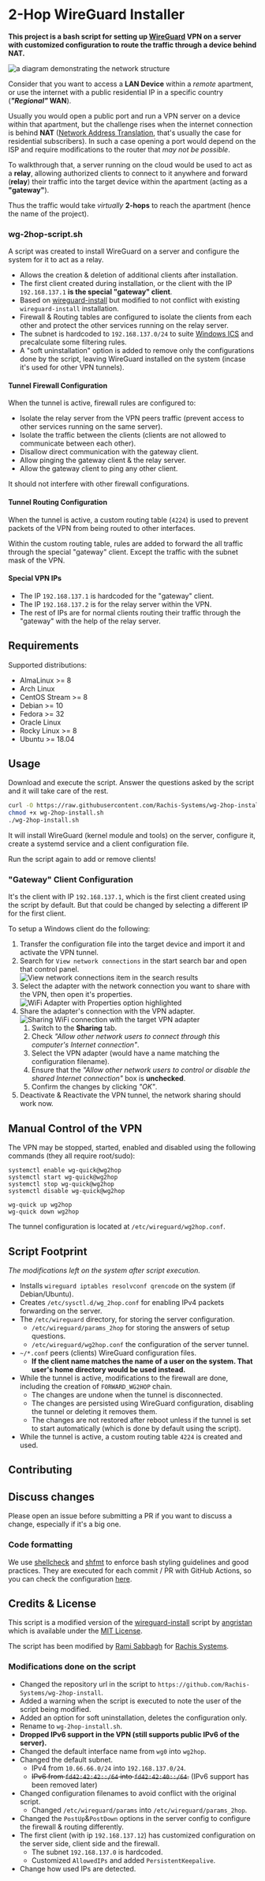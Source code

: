 # 2-Hop WireGuard Installer

**This project is a bash script for setting up [WireGuard](https://www.wireguard.com/) VPN on a server with customized configuration to route the traffic through a device behind NAT.**

![a diagram demonstrating the network structure](assets/structure-diagram.drawio.png)

<!--
Diagram made using Draw.io. The source `.drawio` file is available within the assets directory.
GIMP was used to add black outline after exporting the diagram as a PNG image. In order to have the diagram readable on systems with the light theme used.
-->

Consider that you want to access a **LAN Device** within a _remote_ apartment, or use the internet with a public residential IP in a specific country (**_"Regional"_ WAN**).

Usually you would open a public port and run a VPN server on a device within that apartment, but the challenge rises when the internet connection is behind **NAT** ([Network Address Translation](https://en.wikipedia.org/wiki/Network_address_translation), that's usually the case for residential subscribers).
In such a case opening a port would depend on the ISP and require modifications to the router that _may not be possible_.

To walkthrough that, a server running on the cloud would be used to act as a **relay**, allowing authorized clients to connect to it anywhere and forward (**relay**) their traffic into the target device within the apartment (acting as a **"gateway"**).

Thus the traffic would take _virtually_ **2-hops** to reach the apartment (hence the name of the project).

### wg-2hop-script.sh

A script was created to install WireGuard on a server and configure the system for it to act as a relay.

- Allows the creation & deletion of additional clients after installation.
- The first client created during installation, or the client with the IP `192.168.137.1` **is the special "gateway" client**.
- Based on [wireguard-install](https://github.com/angristan/wireguard-install) but modified to not conflict with existing `wireguard-install` installation.
- Firewall & Routing tables are configured to isolate the clients from each other and protect the other services running on the relay server.
- The subnet is hardcoded to `192.168.137.0/24` to suite [Windows ICS](https://en.wikipedia.org/wiki/Internet_Connection_Sharing) and precalculate some filtering rules.
- A "soft uninstallation" option is added to remove only the configurations done by the script, leaving WireGuard installed on the system (incase it's used for other VPN tunnels).

#### Tunnel Firewall Configuration

When the tunnel is active, firewall rules are configured to:

- Isolate the relay server from the VPN peers traffic (prevent access to other services running on the same server).
- Isolate the traffic between the clients (clients are not allowed to communicate between each other).
- Disallow direct communication with the gateway client.
- Allow pinging the gateway client & the relay server.
- Allow the gateway client to ping any other client.

It should not interfere with other firewall configurations.

#### Tunnel Routing Configuration

When the tunnel is active, a custom routing table (`4224`) is used to prevent packets of the VPN from being routed to other interfaces.

Within the custom routing table, rules are added to forward the all traffic through the special "gateway" client. Except the traffic with the subnet mask of the VPN.

#### Special VPN IPs

- The IP `192.168.137.1` is hardcoded for the "gateway" client.
- The IP `192.168.137.2` is for the relay server within the VPN.
- The rest of IPs are for normal clients routing their traffic through the "gateway" with the help of the relay server.

## Requirements

Supported distributions:

- AlmaLinux >= 8
- Arch Linux
- CentOS Stream >= 8
- Debian >= 10
- Fedora >= 32
- Oracle Linux
- Rocky Linux >= 8
- Ubuntu >= 18.04

## Usage

Download and execute the script. Answer the questions asked by the script and it will take care of the rest.

```bash
curl -O https://raw.githubusercontent.com/Rachis-Systems/wg-2hop-install/main/wg-2hop-install.sh
chmod +x wg-2hop-install.sh
./wg-2hop-install.sh
```

It will install WireGuard (kernel module and tools) on the server, configure it, create a systemd service and a client configuration file.

Run the script again to add or remove clients!

### "Gateway" Client Configuration

It's the client with IP `192.168.137.1`, which is the first client created using the script by default. But that could be changed by selecting a different IP for the first client.

To setup a Windows client do the following:

1. Transfer the configuration file into the target device and import it and activate the VPN tunnel.
2. Search for `View network connections` in the start search bar and open that control panel.
![View network connections item in the search results](assets/network-connections.png)
3. Select the adapter with the network connection you want to share with the VPN, then open it's properties.
![WiFi Adapter with Properties option highlighted](assets/wifi-adapter.png)
4. Share the adapter's connection with the VPN adapter.
![Sharing WiFi connection with the target VPN adapter](assets/network-sharing.png)
    1. Switch to the **Sharing** tab.
    2. Check _"Allow other network users to connect through this computer's Internet connection"_.
    3. Select the VPN adapter (would have a name matching the configuration filename).
    4. Ensure that the _"Allow other network users to control or disable the shared Internet connection"_ box is **unchecked**.
    5. Confirm the changes by clicking _"OK"_.
5. Deactivate & Reactivate the VPN tunnel, the network sharing should work now.

## Manual Control of the VPN

The VPN may be stopped, started, enabled and disabled using the following commands (they all require root/sudo):

```shell
systemctl enable wg-quick@wg2hop
systemctl start wg-quick@wg2hop
systemctl stop wg-quick@wg2hop
systemctl disable wg-quick@wg2hop

wg-quick up wg2hop
wg-quick down wg2hop
```

The tunnel configuration is located at `/etc/wireguard/wg2hop.conf`.

## Script Footprint

_The modifications left on the system after script execution._

- Installs `wireguard iptables resolvconf qrencode` on the system (if Debian/Ubuntu).
- Creates `/etc/sysctl.d/wg_2hop.conf` for enabling IPv4 packets forwarding on the server.
- The `/etc/wireguard` directory, for storing the server configuration.
    - `/etc/wireguard/params_2hop` for storing the answers of setup questions.
    - `/etc/wireguard/wg2hop.conf` the configuration of the server tunnel.
- `~/*.conf` peers (clients) WireGuard configuration files.
    - **If the client name matches the name of a user on the system. That user's home directory would be used instead.**
- While the tunnel is active, modifications to the firewall are done, including the creation of `FORWARD_WG2HOP` chain.
    - The changes are undone when the tunnel is disconnected.
    - The changes are persisted using WireGuard configuration, disabling the tunnel or deleting it removes them.
    - The changes are not restored after reboot unless if the tunnel is set to start automatically (which is done by default using the script).
- While the tunnel is active, a custom routing table `4224` is created and used.

## Contributing

## Discuss changes

Please open an issue before submitting a PR if you want to discuss a change, especially if it's a big one.

### Code formatting

We use [shellcheck](https://github.com/koalaman/shellcheck) and [shfmt](https://github.com/mvdan/sh) to enforce bash styling guidelines and good practices. They are executed for each commit / PR with GitHub Actions, so you can check the configuration [here](https://github.com/angristan/wireguard-install/blob/master/.github/workflows/lint.yml).

## Credits & License

This script is a modified version of the [wireguard-install](https://github.com/angristan/wireguard-install) script by [angristan](https://github.com/angristan) which is available under the [MIT License](https://raw.githubusercontent.com/angristan/wireguard-install/master/LICENSE).

The script has been modified by [Rami Sabbagh](https://github.com/Rami-Sabbagh/) for [Rachis Systems](https://rachis.co).

### Modifications done on the script

- Changed the repository url in the script to `https://github.com/Rachis-Systems/wg-2hop-install`.
- Added a warning when the script is executed to note the user of the script being modified.
- Added an option for soft uninstallation, deletes the configuration only.
- Rename to `wg-2hop-install.sh`.
- **Dropped IPv6 support in the VPN (still supports public IPv6 of the server).**
- Changed the default interface name from `wg0` into `wg2hop`.
- Changed the default subnet.
    - IPv4 from `10.66.66.0/24` into `192.168.137.0/24`.
    - ~~IPv6 from `fd42:42:42::/64` into `fd42:42:40::/64`.~~ (IPv6 support has been removed later)
- Changed configuration filenames to avoid conflict with the original script.
    - Changed `/etc/wireguard/params` into `/etc/wireguard/params_2hop`.
- Changed the `PostUp`&`PostDown` options in the server config to configure the firewall & routing differently.
- The first client (with ip `192.168.137.12`) has customized configuration on the server side, client side and the firewall.
    - The subnet `192.168.137.0` is hardcoded.
    - Customized `AllowedIPs` and added `PersistentKeepalive`.
- Change how used IPs are detected.
